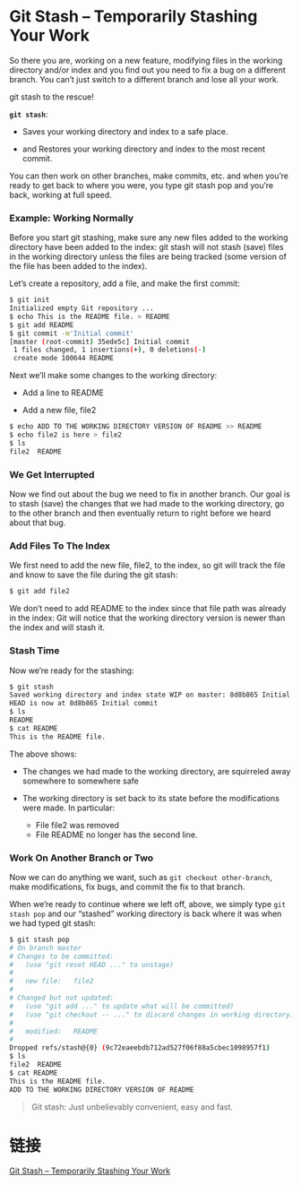 # Git Stash – Temporarily Stashing Your Work

So there you are, working on a new feature, modifying files in the working directory and/or index and you find out you need to fix a bug on a different branch. You can’t just switch to a different branch and lose all your work.

git stash to the rescue!

**`git stash`**: 

- Saves your working directory and index to a safe place. 

- and Restores your working directory and index to the most recent commit.

You can then work on other branches, make commits, etc. and when you’re ready to get back to where you were, you type git stash pop and you’re back, working at full speed.

### Example: Working Normally

Before you start git stashing, make sure any new files added to the working directory have been added to the index: git stash will not stash (save) files in the working directory unless the files are being tracked (some version of the file has been added to the index).

Let’s create a repository, add a file, and make the first commit:

```bash
$ git init
Initialized empty Git repository ...
$ echo This is the README file. > README
$ git add README
$ git commit -m'Initial commit'
[master (root-commit) 35ede5c] Initial commit
 1 files changed, 1 insertions(+), 0 deletions(-)
 create mode 100644 README
 ```
 
Next we’ll make some changes to the working directory:

- Add a line to README

- Add a new file, file2

```bash
$ echo ADD TO THE WORKING DIRECTORY VERSION OF README >> README
$ echo file2 is here > file2
$ ls
file2  README
```

### We Get Interrupted

Now we find out about the bug we need to fix in another branch. Our goal is to stash (save) the changes that we had made to the working directory, go to the other branch and then eventually return to right before we heard about that bug.

### Add Files To The Index

We first need to add the new file, file2, to the index, so git will track the file and know to save the file during the git stash:

```bash
$ git add file2
```

We don’t need to add README to the index since that file path was already in the index: Git will notice that the working directory version is newer than the index and will stash it.

### Stash Time

Now we’re ready for the stashing:

```bash
$ git stash
Saved working directory and index state WIP on master: 8d8b865 Initial commit
HEAD is now at 8d8b865 Initial commit
$ ls
README
$ cat README
This is the README file.
```

The above shows:

- The changes we had made to the working directory, are squirreled away somewhere to somewhere safe

- The working directory is set back to its state before the modifications were made. In particular:
  - File file2 was removed
  - File README no longer has the second line.
  
### Work On Another Branch or Two

Now we can do anything we want, such as `git checkout other-branch`, make modifications, fix bugs, and commit the fix to that branch.

When we’re ready to continue where we left off, above, we simply type `git stash pop` and our “stashed” working directory is back where it was when we had typed git stash:

```bash
$ git stash pop
# On branch master
# Changes to be committed:
#   (use "git reset HEAD ..." to unstage)
#
#   new file:   file2
#
# Changed but not updated:
#   (use "git add ..." to update what will be committed)
#   (use "git checkout -- ..." to discard changes in working directory)
#
#   modified:   README
#
Dropped refs/stash@{0} (9c72eaeebdb712ad527f06f88a5cbec1098957f1)
$ ls
file2  README
$ cat README
This is the README file.
ADD TO THE WORKING DIRECTORY VERSION OF README
```

> Git stash: Just unbelievably convenient, easy and fast.

# 链接

[Git Stash – Temporarily Stashing Your Work](http://www.gitguys.com/topics/temporarily-stashing-your-work/)
